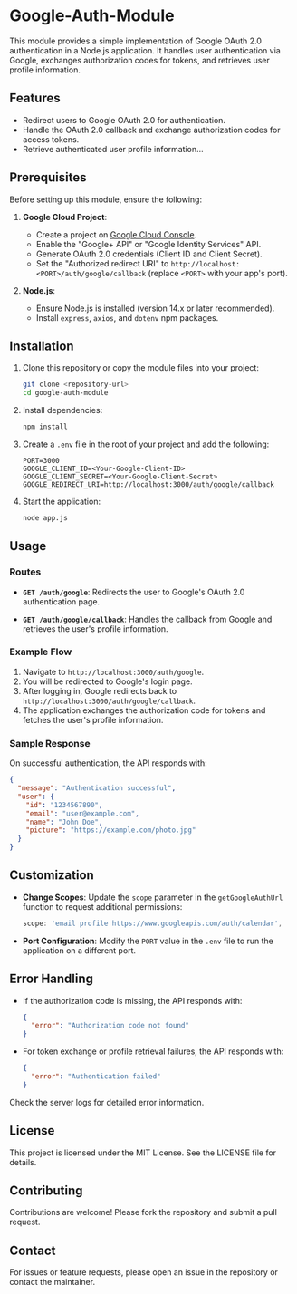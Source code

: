 # Google-Auth-Module

This module provides a simple implementation of Google OAuth 2.0 authentication in a Node.js application. It handles user authentication via Google, exchanges authorization codes for tokens, and retrieves user profile information.

## Features
- Redirect users to Google OAuth 2.0 for authentication.
- Handle the OAuth 2.0 callback and exchange authorization codes for access tokens.
- Retrieve authenticated user profile information...

## Prerequisites

Before setting up this module, ensure the following:

1. **Google Cloud Project**:
   - Create a project on [Google Cloud Console](https://console.cloud.google.com/).
   - Enable the "Google+ API" or "Google Identity Services" API.
   - Generate OAuth 2.0 credentials (Client ID and Client Secret).
   - Set the "Authorized redirect URI" to `http://localhost:<PORT>/auth/google/callback` (replace `<PORT>` with your app's port).

2. **Node.js**:
   - Ensure Node.js is installed (version 14.x or later recommended).
   - Install `express`, `axios`, and `dotenv` npm packages.

## Installation

1. Clone this repository or copy the module files into your project:

   ```bash
   git clone <repository-url>
   cd google-auth-module
   ```

2. Install dependencies:

   ```bash
   npm install
   ```

3. Create a `.env` file in the root of your project and add the following:

   ```env
   PORT=3000
   GOOGLE_CLIENT_ID=<Your-Google-Client-ID>
   GOOGLE_CLIENT_SECRET=<Your-Google-Client-Secret>
   GOOGLE_REDIRECT_URI=http://localhost:3000/auth/google/callback
   ```

4. Start the application:

   ```bash
   node app.js
   ```

## Usage

### Routes

- **`GET /auth/google`**:
  Redirects the user to Google's OAuth 2.0 authentication page.

- **`GET /auth/google/callback`**:
  Handles the callback from Google and retrieves the user's profile information.

### Example Flow

1. Navigate to `http://localhost:3000/auth/google`.
2. You will be redirected to Google's login page.
3. After logging in, Google redirects back to `http://localhost:3000/auth/google/callback`.
4. The application exchanges the authorization code for tokens and fetches the user's profile information.

### Sample Response

On successful authentication, the API responds with:

```json
{
  "message": "Authentication successful",
  "user": {
    "id": "1234567890",
    "email": "user@example.com",
    "name": "John Doe",
    "picture": "https://example.com/photo.jpg"
  }
}
```

## Customization

- **Change Scopes**:
  Update the `scope` parameter in the `getGoogleAuthUrl` function to request additional permissions:

  ```javascript
  scope: 'email profile https://www.googleapis.com/auth/calendar',
  ```

- **Port Configuration**:
  Modify the `PORT` value in the `.env` file to run the application on a different port.

## Error Handling

- If the authorization code is missing, the API responds with:

  ```json
  {
    "error": "Authorization code not found"
  }
  ```

- For token exchange or profile retrieval failures, the API responds with:

  ```json
  {
    "error": "Authentication failed"
  }
  ```

Check the server logs for detailed error information.

## License

This project is licensed under the MIT License. See the LICENSE file for details.

## Contributing

Contributions are welcome! Please fork the repository and submit a pull request.

## Contact

For issues or feature requests, please open an issue in the repository or contact the maintainer.

